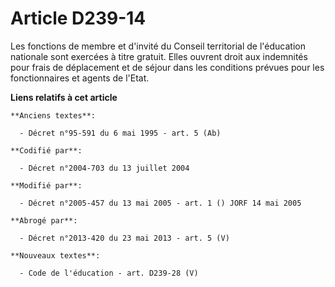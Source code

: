 # Article D239-14

Les fonctions de membre et d'invité du Conseil territorial de l'éducation nationale sont exercées à titre gratuit. Elles
ouvrent droit aux indemnités pour frais de déplacement et de séjour dans les conditions prévues pour les fonctionnaires et
agents de l'Etat.

**Liens relatifs à cet article**

	**Anciens textes**:

	  - Décret n°95-591 du 6 mai 1995 - art. 5 (Ab)

	**Codifié par**:

	  - Décret n°2004-703 du 13 juillet 2004

	**Modifié par**:

	  - Décret n°2005-457 du 13 mai 2005 - art. 1 () JORF 14 mai 2005

	**Abrogé par**:

	  - Décret n°2013-420 du 23 mai 2013 - art. 5 (V)

	**Nouveaux textes**:

	  - Code de l'éducation - art. D239-28 (V)
